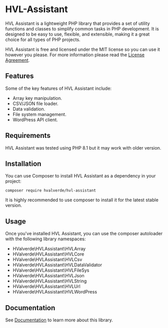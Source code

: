 # HVL-Assistant

HVL Assistant is a lightweight PHP library that provides a set of utility functions and classes to simplify common tasks in PHP development. It is designed to be easy to use, flexible, and extensible, making it a great choice for all types of PHP projects.

HVL Assistant is free and licensed under the MIT license so you can use it however you please. For more information please read the [License Agreement](LICENSE).

## Features

Some of the key features of HVL Assistant include:

- Array key manipulation.
- CSV/JSON file loader.
- Data validation.
- File system management.
- WordPress API client.

## Requirements

HVL Assistant was tested using PHP 8.1 but it may work with older version.

## Installation

You can use Composer to install HVL Assistant as a dependency in your project:

```
composer require hvalverde/hvl-assistant
```

It is highly recommended to use composer to install it for the latest stable version.

## Usage

Once you've installed HVL Assistant, you can use the composer autoloader with the following library namespaces:

- HValverde\HVLAssistant\HVLArray
- HValverde\HVLAssistant\HVLCore
- HValverde\HVLAssistant\HVLCsv
- HValverde\HVLAssistant\HVLDataValidator
- HValverde\HVLAssistant\HVLFileSys
- HValverde\HVLAssistant\HVLJson
- HValverde\HVLAssistant\HVLString
- HValverde\HVLAssistant\HVLUrl
- HValverde\HVLAssistant\HVLWordPress

## Documentation

See [Documentation](docs/README.md) to learn more about this library.